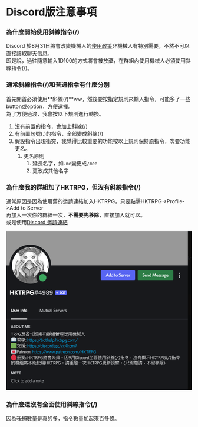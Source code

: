 # Discord版注意事項

### 為什麼開始使用斜線指令(/)

Discord 於8月31日將會改變機械人的[使用政策](https://support.discord.com/hc/en-us/articles/360040720412)非機械人有特別需要，不然不可以直接讀取聊天信息。\
即是說，過往隨意輸入1D100的方式將會被放棄，在群組內使用機械人必須使用斜線指令(/)。

### 通常斜線指令(/)和普通指令有什麼分別

首先開首必須使用**斜線(/)**ww，然後要按指定規則來輸入指令，可能多了一些button或option，方便選擇。\
為了方便過渡，我會按以下規則進行轉換。

1. 沒有前置的指令，會加上斜線(/)
2. 有前置句號(.)的指令，全部變成斜線(/)
3. 假設指令出現衝突，我覺得比較重要的功能按以上規則保持原指令，次要功能更名。
   1. 更名原則
      1. 延長名字，如`.me`變更成`/mee`
      2. 更改成其他名字

### 為什麼我的群組加了HKTRPG，但沒有斜線指令(/)

通常原因是因為使用舊的邀請連結加入HKTRPG，只要點擊HKTRPG->Profile->Add to Server\
再加入一次你的群組一次，**不需要先移除**，直接加入就可以。\
或是使用[Discord 邀請連結](https://bit.ly/HKTRPG\_DISCORD\_2022)

<img src="../.gitbook/assets/image (37).png" alt="" data-size="original">



### 為什麼還沒有全面使用斜線指令(/)

因為~~我懶~~數量是真的多，指令數量加起來百多條。

